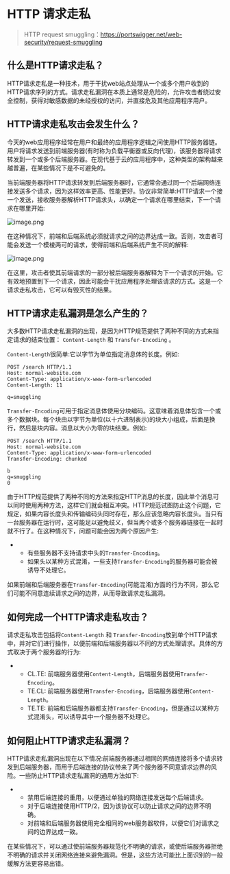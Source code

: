 # HTTP 请求走私

> HTTP request smuggling：https://portswigger.net/web-security/request-smuggling

## 什么是HTTP请求走私？

HTTP请求走私是一种技术，用于干扰web站点处理从一个或多个用户收到的HTTP请求序列的方式。请求走私漏洞在本质上通常是危险的，允许攻击者绕过安全控制，获得对敏感数据的未经授权的访问，并直接危及其他应用程序用户。

## HTTP请求走私攻击会发生什么？

今天的web应用程序经常在用户和最终的应用程序逻辑之间使用HTTP服务器链。用户将请求发送到前端服务器(有时称为负载平衡器或反向代理)，该服务器将请求转发到一个或多个后端服务器。在现代基于云的应用程序中，这种类型的架构越来越普遍，在某些情况下是不可避免的。

当前端服务器将HTTP请求转发到后端服务器时，它通常会通过同一个后端网络连接发送多个请求，因为这样效率更高、性能更好。协议非常简单:HTTP请求一个接一个发送，接收服务器解析HTTP请求头，以确定一个请求在哪里结束，下一个请求在哪里开始:

![image.png](https://cdn.nlark.com/yuque/0/2020/png/2398693/1603358401037-a31ddaaa-f5f0-4349-9fbd-1933c748a505.png)

在这种情况下，前端和后端系统必须就请求之间的边界达成一致。否则，攻击者可能会发送一个模棱两可的请求，使得前端和后端系统产生不同的解释:

![image.png](https://cdn.nlark.com/yuque/0/2020/png/2398693/1603358480055-0b514672-9946-4e7f-92fc-f9850ce43d3d.png)

在这里，攻击者使其前端请求的一部分被后端服务器解释为下一个请求的开始。它有效地预置到下一个请求，因此可能会干扰应用程序处理该请求的方式。这是一个请求走私攻击，它可以有毁灭性的结果。

## HTTP请求走私漏洞是怎么产生的？

大多数HTTP请求走私漏洞的出现，是因为HTTP规范提供了两种不同的方式来指定请求的结束位置： `Content-Length` 和 `Transfer-Encoding` 。

`Content-Length`很简单:它以字节为单位指定消息体的长度。例如:

```
POST /search HTTP/1.1
Host: normal-website.com
Content-Type: application/x-www-form-urlencoded
Content-Length: 11

q=smuggling
```

`Transfer-Encoding`可用于指定消息体使用分块编码。这意味着消息体包含一个或多个数据块。每个块由以字节为单位(以十六进制表示)的块大小组成，后面是换行，然后是块内容。消息以大小为零的块结束。例如:

```
POST /search HTTP/1.1
Host: normal-website.com
Content-Type: application/x-www-form-urlencoded
Transfer-Encoding: chunked

b
q=smuggling
0
```

由于HTTP规范提供了两种不同的方法来指定HTTP消息的长度，因此单个消息可以同时使用两种方法，这样它们就会相互冲突。HTTP规范试图防止这个问题，它规定，如果内容长度头和传输编码头同时存在，那么应该忽略内容长度头。当只有一台服务器在运行时，这可能足以避免歧义，但当两个或多个服务器链接在一起时就不行了。在这种情况下，问题可能会因为两个原因产生:

- - 有些服务器不支持请求中头的`Transfer-Encoding`。
  - 如果头以某种方式混淆，一些支持`Transfer-Encoding`的服务器可能会被诱导不处理它。

如果前端和后端服务器在`Transfer-Encoding`(可能混淆)方面的行为不同，那么它们可能不同意连续请求之间的边界，从而导致请求走私漏洞。

## 如何完成一个HTTP请求走私攻击？

请求走私攻击包括将`Content-Length` 和 `Transfer-Encoding`放到单个HTTP请求中，并对它们进行操作，以便前端和后端服务器以不同的方式处理请求。具体的方式取决于两个服务器的行为:

- - CL.TE: 前端服务器使用`Content-Length`，后端服务器使用`Transfer-Encoding`。
  - TE.CL: 前端服务器使用`Transfer-Encoding`，后端服务器使用`Content-Length`。
  - TE.TE: 前端和后端服务器都支持`Transfer-Encoding`，但是通过以某种方式混淆头，可以诱导其中一个服务器不处理它。

## 如何阻止HTTP请求走私漏洞？

HTTP请求走私漏洞出现在以下情况:前端服务器通过相同的网络连接将多个请求转发到后端服务器，而用于后端连接的协议带来了两个服务器不同意请求边界的风险。一些防止HTTP请求走私漏洞的通用方法如下:

- - 禁用后端连接的重用，以便通过单独的网络连接发送每个后端请求。
  - 对于后端连接使用HTTP/2，因为该协议可以防止请求之间的边界不明确。
  - 对前端和后端服务器使用完全相同的web服务器软件，以便它们对请求之间的边界达成一致。

在某些情况下，可以通过使前端服务器规范化不明确的请求，或使后端服务器拒绝不明确的请求并关闭网络连接来避免漏洞。但是，这些方法可能比上面识别的一般缓解方法更容易出错。